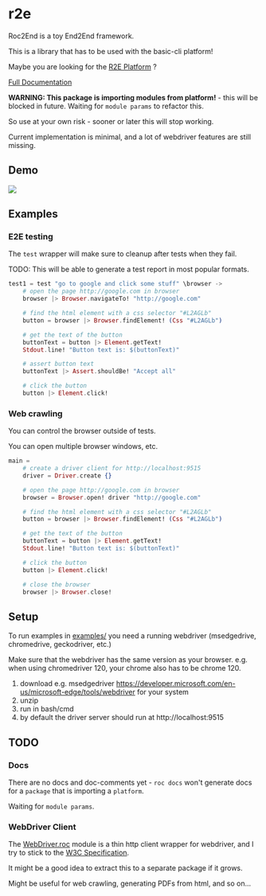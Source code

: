 # r2e

Roc2End is a toy End2End framework.

This is a library that has to be used with the basic-cli platform!

Maybe you are looking for the
[R2E Platform](https://github.com/adomurad/r2e-platform) ?

[Full Documentation](https://adomurad.github.io/r2e-docs/)

**WARNING: This package is importing modules from platform!** - this will be blocked in future. Waiting for `module params` to refactor this.

So use at your own risk - sooner or later this will stop working.

Current implementation is minimal, and a lot of webdriver features are still missing.

## Demo

![](./r2e-demo.gif)

## Examples

### E2E testing

The `test` wrapper will make sure to cleanup after tests when they fail.

TODO: This will be able to generate a test report in most popular formats.

```elixir
test1 = test "go to google and click some stuff" \browser ->
    # open the page http://google.com in browser
    browser |> Browser.navigateTo! "http://google.com"

    # find the html element with a css selector "#L2AGLb"
    button = browser |> Browser.findElement! (Css "#L2AGLb")

    # get the text of the button
    buttonText = button |> Element.getText!
    Stdout.line! "Button text is: $(buttonText)"

    # assert button text
    buttonText |> Assert.shouldBe! "Accept all"

    # click the button
    button |> Element.click!
```

### Web crawling

You can control the browser outside of tests.

You can open multiple browser windows, etc.

```elixir
main =
    # create a driver client for http://localhost:9515
    driver = Driver.create {}

    # open the page http://google.com in browser
    browser = Browser.open! driver "http://google.com"

    # find the html element with a css selector "#L2AGLb"
    button = browser |> Browser.findElement! (Css "#L2AGLb")

    # get the text of the button
    buttonText = button |> Element.getText!
    Stdout.line! "Button text is: $(buttonText)"

    # click the button
    button |> Element.click!

    # close the browser
    browser |> Browser.close!
```

## Setup

To run examples in [examples/]() you need a running webdriver (msedgedrive, chromedrive, geckodriver, etc.)

Make sure that the webdriver has the same version as your browser. e.g. when using chromedriver 120, your chrome also has to be chrome 120.

1. download e.g. msedgedriver https://developer.microsoft.com/en-us/microsoft-edge/tools/webdriver for your system
1. unzip
1. run in bash/cmd
1. by default the driver server should run at http://localhost:9515

## TODO

### Docs

There are no docs and doc-comments yet - `roc docs` won't generate docs for a `package` that is importing a `platform`.

Waiting for `module params`.

### WebDriver Client

The [WebDriver.roc](package/WebDriver.roc) module is a thin http client wrapper for webdriver, and I try to stick to the [W3C Specification](https://www.w3.org/TR/webdriver2/).

It might be a good idea to extract this to a separate package if it grows.

Might be useful for web crawling, generating PDFs from html, and so on...
